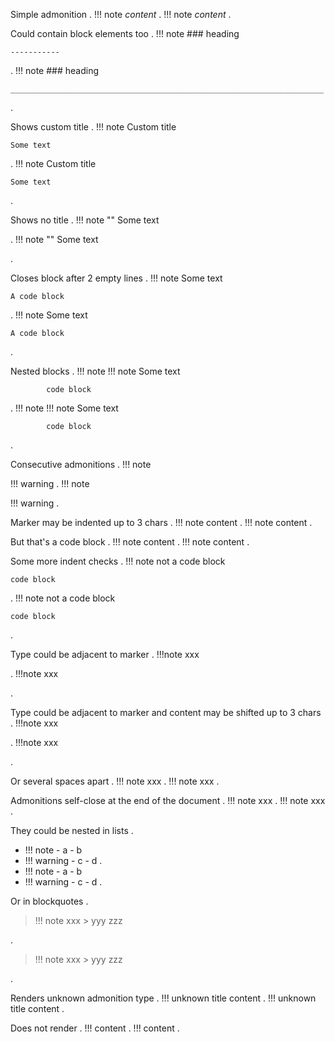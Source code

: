 
Simple admonition
.
!!! note
    *content*
.
!!! note
    *content*
.


Could contain block elements too
.
!!! note
    ### heading

    -----------

.
!!! note
    ### heading

    ______________________________________________________________________

.


Shows custom title
.
!!! note Custom title

    Some text

.
!!! note Custom title

    Some text

.


Shows no title
.
!!! note ""
    Some text

.
!!! note ""
    Some text

.


Closes block after 2 empty lines
.
!!! note
    Some text


    A code block
.
!!! note
    Some text


    A code block
.


Nested blocks
.
!!! note
    !!! note
        Some text

            code block
.
!!! note
    !!! note
        Some text

            code block
.


Consecutive admonitions
.
!!! note

!!! warning
.
!!! note

!!! warning
.


Marker may be indented up to 3 chars
.
   !!! note
       content
.
   !!! note
       content
.


But that's a code block
.
    !!! note
        content
.
    !!! note
        content
.


Some more indent checks
.
  !!! note
   not a code block

    code block
.
  !!! note
   not a code block

    code block
.


Type could be adjacent to marker
.
!!!note
   xxx

.
!!!note
   xxx

.


Type could be adjacent to marker and content may be shifted up to 3 chars
.
!!!note
      xxx

.
!!!note
      xxx

.


Or several spaces apart
.
!!!     note
        xxx
.
!!!     note
        xxx
.


Admonitions self-close at the end of the document
.
!!! note
    xxx
.
!!! note
    xxx
.


They could be nested in lists
.
- !!! note
      - a
      - b
- !!! warning
      - c
      - d
.
- !!! note
      - a
      - b
- !!! warning
      - c
      - d
.


Or in blockquotes
.
> !!! note
>     xxx
>     > yyy
>     zzz
>
.
> !!! note
>     xxx
>     > yyy
>     zzz
>
.


Renders unknown admonition type
.
!!! unknown title
    content
.
!!! unknown title
    content
.


Does not render
.
!!!
    content
.
!!!
    content
.
